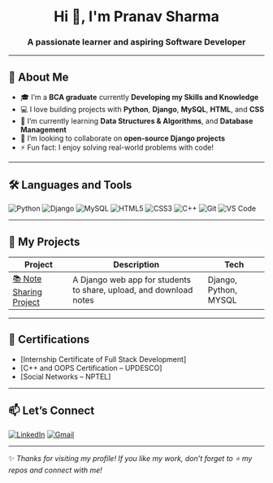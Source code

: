<h1 align="center">Hi 👋, I'm Pranav Sharma</h1>
<h3 align="center">A passionate learner and aspiring Software Developer</h3>

---

## 🚀 About Me

- 🎓 I’m a **BCA graduate** currently **Developing my Skills and Knowledge**
- 💻 I love building projects with **Python**, **Django**, **MySQL**, **HTML**, and **CSS**
- 🌱 I’m currently learning **Data Structures & Algorithms**, and **Database Management**
- 👯 I’m looking to collaborate on **open-source Django projects**
- ⚡ Fun fact: I enjoy solving real-world problems with code!

---

## 🛠️ Languages and Tools

![Python](https://img.shields.io/badge/-Python-3776AB?style=for-the-badge&logo=python&logoColor=white)
![Django](https://img.shields.io/badge/-Django-092E20?style=for-the-badge&logo=django&logoColor=white)
![MySQL](https://img.shields.io/badge/-MySQL-4479A1?style=for-the-badge&logo=mysql&logoColor=white)
![HTML5](https://img.shields.io/badge/-HTML5-E34F26?style=for-the-badge&logo=html5&logoColor=white)
![CSS3](https://img.shields.io/badge/-CSS3-1572B6?style=for-the-badge&logo=css3&logoColor=white)
![C++](https://img.shields.io/badge/-C++-00599C?style=for-the-badge&logo=c%2B%2B&logoColor=white)
![Git](https://img.shields.io/badge/-Git-F05032?style=for-the-badge&logo=git&logoColor=white)
![VS Code](https://img.shields.io/badge/-VSCode-007ACC?style=for-the-badge&logo=visual-studio-code&logoColor=white)

---

## 📂 My Projects

| Project | Description | Tech |
| ------- | ------------ | ---- |
| [📚 Note Sharing Project](https://github.com/GT-Onizuka/NoteSharing_Project) | A Django web app for students to share, upload, and download notes | Django, Python, MYSQL |

---

## 📜 Certifications

- [Internship Certificate of Full Stack Development]
-	[C++ and OOPS Certification – UPDESCO]  
-	[Social Networks – NPTEL]  

---

## 📫 Let’s Connect

[![LinkedIn](https://img.shields.io/badge/-LinkedIn-0077B5?style=for-the-badge&logo=linkedin&logoColor=white)](https://www.linkedin.com/in/pranav-sharma-6823aa315/)
[![Gmail](https://img.shields.io/badge/-Gmail-D14836?style=for-the-badge&logo=gmail&logoColor=white)](mailto:1199pranav@gmail.com)

---

✨ *Thanks for visiting my profile! If you like my work, don’t forget to ⭐ my repos and connect with me!*

